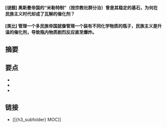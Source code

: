#### [谜题] 奥斯曼帝国的“米勒特制”（按宗教社群分治）曾是其稳定的基石，为何在民族主义时代却成了瓦解的催化剂？


#### [类比] 管理一个多民族帝国就像管理一个装有不同化学物质的瓶子，民族主义是升温的催化剂，导致瓶内物质剧烈反应直至爆炸。


## 摘要


## 要点

- 
- 
- 

## 链接

- [[{h3_subfolder} MOC]]
